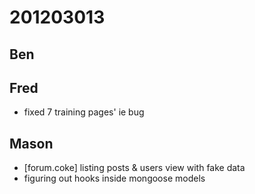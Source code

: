 # 201203013

## Ben



## Fred
- fixed 7 training pages' ie bug

## Mason
- [forum.coke] listing posts & users view with fake data
- figuring out hooks inside mongoose models